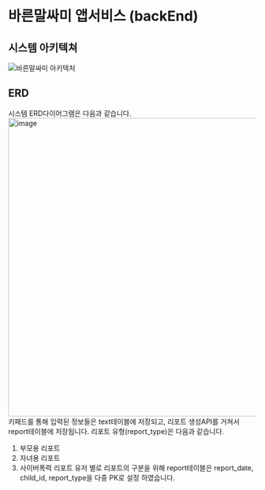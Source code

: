 # 바른말싸미 앱서비스 (backEnd)
## 시스템 아키텍쳐
![바른말싸미 아키텍처](https://github.com/user-attachments/assets/df64ade0-5d76-4cf1-be00-1e27c55f3884)
## ERD
시스템 ERD다이어그램은 다음과 같습니다.
<img width="606" alt="image" src="https://github.com/user-attachments/assets/78573b27-f9bd-4c96-b30d-02be58a8ff89">
키패드를 통해 입력된 정보들은 text테이블에 저장되고, 리포트 생성API를 거쳐서 report테이블에 저장됩니다.
리포트 유형(report_type)은 다음과 같습니다.
  1. 부모용 리포트
  2. 자녀용 리포트
  3. 사이버폭력 리포트
유저 별로 리포트의 구분을 위해 report테이블은 report_date, child_id, report_type을 다중 PK로 설정 하였습니다. 
